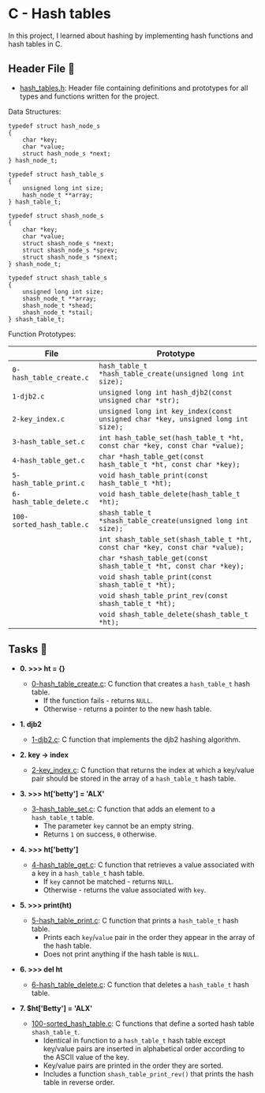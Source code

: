 # C - Hash tables

In this project, I learned about hashing by implementing hash functions
and hash tables in C.

## Header File :file_folder:

- [hash_tables.h](./hash_tables.h): Header file containing definitions and prototypes for
  all types and functions written for the project.

Data Structures:

```
typedef struct hash_node_s
{
	char *key;
	char *value;
	struct hash_node_s *next;
} hash_node_t;

typedef struct hash_table_s
{
	unsigned long int size;
	hash_node_t **array;
} hash_table_t;

typedef struct shash_node_s
{
	char *key;
	char *value;
	struct shash_node_s *next;
	struct shash_node_s *sprev;
	struct shash_node_s *snext;
} shash_node_t;

typedef struct shash_table_s
{
	unsigned long int size;
	shash_node_t **array;
	shash_node_t *shead;
	shash_node_t *stail;
} shash_table_t;
```

Function Prototypes:

| File                      | Prototype                                                                        |
| ------------------------- | -------------------------------------------------------------------------------- |
| `0-hash_table_create.c`   | `hash_table_t *hash_table_create(unsigned long int size);`                       |
| `1-djb2.c`                | `unsigned long int hash_djb2(const unsigned char *str);`                         |
| `2-key_index.c`           | `unsigned long int key_index(const unsigned char *key, unsigned long int size);` |
| `3-hash_table_set.c`      | `int hash_table_set(hash_table_t *ht, const char *key, const char *value);`      |
| `4-hash_table_get.c`      | `char *hash_table_get(const hash_table_t *ht, const char *key);`                 |
| `5-hash_table_print.c`    | `void hash_table_print(const hash_table_t *ht);`                                 |
| `6-hash_table_delete.c`   | `void hash_table_delete(hash_table_t *ht);`                                      |
| `100-sorted_hash_table.c` | `shash_table_t *shash_table_create(unsigned long int size);`                     |
|                           | `int shash_table_set(shash_table_t *ht, const char *key, const char *value);`    |
|                           | `char *shash_table_get(const shash_table_t *ht, const char *key);`               |
|                           | `void shash_table_print(const shash_table_t *ht);`                               |
|                           | `void shash_table_print_rev(const shash_table_t *ht);`                           |
|                           | `void shash_table_delete(shash_table_t *ht);`                                    |

## Tasks :page_with_curl:

- **0. >>> ht = {}**

  - [0-hash_table_create.c](./0-hash_table_create.c): C function that creates a `hash_table_t`
    hash table.
    - If the function fails - returns `NULL`.
    - Otherwise - returns a pointer to the new hash table.

- **1. djb2**

  - [1-djb2.c](./1-djb2.c): C function that implements the djb2 hashing algorithm.

- **2. key -> index**

  - [2-key_index.c](./2-key_index.c): C function that returns the index at which a key/value
    pair should be stored in the array of a `hash_table_t` hash table.

- **3. >>> ht['betty'] = 'ALX'**

  - [3-hash_table_set.c](./3-hash_table_set.c): C function that adds an element to a
    `hash_table_t` table.
    - The parameter `key` cannot be an empty string.
    - Returns `1` on success, `0` otherwise.

- **4. >>> ht['betty']**

  - [4-hash_table_get.c](./4-hash_table_get.c): C function that retrieves a value associated
    with a key in a `hash_table_t` hash table.
    - If `key` cannot be matched - returns `NULL`.
    - Otherwise - returns the value associated with `key`.

- **5. >>> print(ht)**

  - [5-hash_table_print.c](./5-hash_table_print.c): C function that prints a `hash_table_t`
    hash table.
    - Prints each `key`/`value` pair in the order they appear in the array of the hash table.
    - Does not print anything if the hash table is `NULL`.

- **6. >>> del ht**

  - [6-hash_table_delete.c](./6-hasb_table_delete.c): C function that deletes a
    `hash_table_t` hash table.

- **7. $ht['Betty'] = 'ALX'**
  - [100-sorted_hash_table.c](./100-sorted_hash_table.c): C functions that define a sorted
    hash table `shash_table_t`.
    - Identical in function to a `hash_table_t` hash table except key/value
      pairs are inserted in alphabetical order according to the ASCII value of the key.
    - Key/value pairs are printed in the order they are sorted.
    - Includes a function `shash_table_print_rev()` that prints the hash table
      in reverse order.
